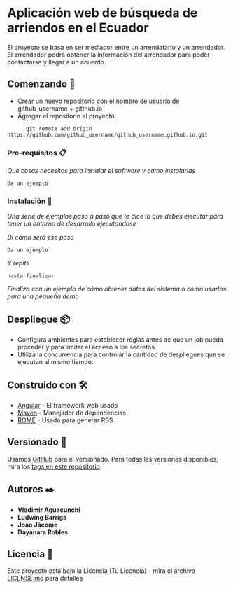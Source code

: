 # Aplicación web de búsqueda de arriendos en el Ecuador

El proyecto se basa en ser mediador entre un arrendatario y un arrendador. El arrendador podrá obtener la información del arrendador para poder contactarse y llegar a un acuerdo.

## Comenzando 🚀

* Crear un nuevo repositorio con el nombre de usuario de github_username + gitthub.io
* Agregar el repositorio al proyecto. 
```
      git remote add origin https://github.com/github_username/github_username.github.io.git
```

### Pre-requisitos 📋

_Que cosas necesitas para instalar el software y como instalarlas_

```
Da un ejemplo
```

### Instalación 🔧

_Una serie de ejemplos paso a paso que te dice lo que debes ejecutar para tener un entorno de desarrollo ejecutandose_

_Dí cómo será ese paso_

```
Da un ejemplo
```

_Y repite_

```
hasta finalizar
```

_Finaliza con un ejemplo de cómo obtener datos del sistema o como usarlos para una pequeña demo_


## Despliegue 📦

* Configura ambientes para establecer reglas antes de que un job pueda proceder y para limitar el acceso a los secretos.
* Utiliza la concurrencia para controlar la cantidad de despliegues que se ejecutan al mismo tiempo.

## Construido con 🛠️


* [Angular](https://angular.io/start) - El framework web usado
* [Maven](https://maven.apache.org/) - Manejador de dependencias
* [ROME](https://rometools.github.io/rome/) - Usado para generar RSS

## Versionado 📌

Usamos [GitHub](https://github.com/) para el versionado. Para todas las versiones disponibles, mira los [tags en este repositorio](https://github.com/joao034/proyecto_arriendos_das).

## Autores ✒️

* **Vladimir Aguacunchi**
* **Ludwing Barriga** 
* **Joao Jácome** 
* **Dayanara Robles** 

## Licencia 📄

Este proyecto está bajo la Licencia (Tu Licencia) - mira el archivo [LICENSE.md](LICENSE.md) para detalles